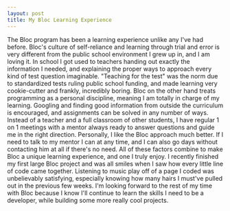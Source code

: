 ```yaml
---
layout: post
title: My Bloc Learning Experience
---
```

The Bloc program has been a learning experience unlike any I've had before. Bloc's culture of self-reliance and learning through trial and error is very different from the public school environment I grew up in, and I am loving it. In school I got used to teachers handing out exactly the information I needed, and explaining the proper ways to approach every kind of test question imaginable. "Teaching for the test" was the norm due to standardized tests ruling public school funding, and made learning very cookie-cutter and frankly, incredibly boring. Bloc on the other hand treats programming as a personal discipline, meaning I am totally in charge of my learning. Googling and finding good information from outside the curriculum is encouraged, and assignments can be solved in any number of ways. Instead of a teacher and a full classroom of other students, I have regular 1 on 1 meetings with a mentor always ready to answer questions and guide me in the right direction. Personally, I like the Bloc approach much better. If I need to talk to my mentor I can at any time, and I can also go days without contacting him at all if there's no need. All of these factors combine to make Bloc a unique learning experience, and one I truly enjoy. I recently finished my first large Bloc project and was all smiles when I saw how every little line of code came together. Listening to music play off of a page I coded was unbelievably satisfying, especially knowing how many hairs I must've pulled out in the previous few weeks. I'm looking forward to the rest of my time with Bloc because I know I'll continue to learn the skills I need to be a developer, while building some more really cool projects.
